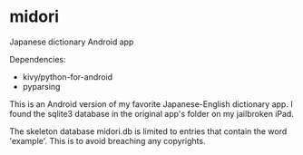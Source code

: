 midori
======

Japanese dictionary Android app

Dependencies:
- kivy/python-for-android
- pyparsing

This is an Android version of my favorite Japanese-English dictionary app.
I found the sqlite3 database in the original app's folder on my jailbroken iPad.

The skeleton database midori.db is limited to entries that contain the word 'example'. This is to avoid breaching any copyrights.
